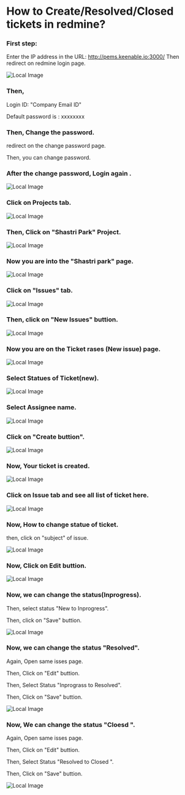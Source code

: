 # How to Create/Resolved/Closed tickets in redmine?  
 

### First step:

Enter the IP address in the URL:  http://pems.keenable.io:3000/ 
Then redirect on redmine login page.

![Local Image](1.login_page.png)

### Then,
Login ID: "Company Email ID" 

Default password is : xxxxxxxx

### Then, Change the password.
redirect on the change password page.

Then, you can change password.


### After the change password, Login again .
 ![Local Image](22.New_login_New.png)

### Click on Projects tab.
 ![Local Image](2.select_project.png)


### Then, Click on "Shastri Park" Project.

![Local Image](3.select_Shastri_park.png)

### Now you are into the "Shastri park" page.

![Local Image](4.re-direct_on_page.png)

### Click on "Issues" tab.

![Local Image](5.click_on_issue_tab.png)

### Then, click on "New Issues" buttion.

![Local Image](6.click_on_New_issue.png)

### Now you are on the Ticket rases (New issue) page.

![Local Image](7.create.png)

### Select Statues of Ticket(new).

![Local Image](8.%20New_issues_page.png)

###  Select Assignee name.

![Local Image](9.demo.png)

### Click on "Create buttion".

![Local Image](10.click_on_create.png)

### Now, Your ticket is created.

![Local Image](11.New_issue_create.png)

### Click on Issue tab and see all list of ticket here.

![Local Image](12.all_issues_.png)

### Now, How to change statue of ticket.
then, click on "subject" of issue.

![Local Image](13.click_on_subject_of_issue.png)

### Now, Click on Edit buttion.

![Local Image](14.click_on_edit_.png)

### Now, we can change the status(Inprogress).
Then, select status "New to Inprogress".

Then, click on "Save" buttion.

![Local Image](15.inprogress.png)

### Now, we can change the status "Resolved".
Again, Open same isses page.

Then, Click on "Edit" buttion.

Then, Select Status "Inprograss to Resolved".

Then, Click on "Save" buttion.

![Local Image](16.resolved.png)


### Now, We can change the status "Cloesd ".
Again, Open same isses page.

Then, Click on "Edit" buttion.

Then, Select Status "Resolved to Closed ".

Then, Click on "Save" buttion.

![Local Image](17.Closed.png)


 

